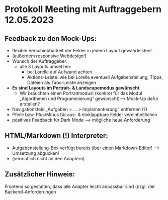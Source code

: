# Protokoll Meeting mit Auftraggebern 12.05.2023

## Feedback zu den Mock-Ups: 
- flexible Verschiebbarkeit der Felder in jedem Layout gewährleisten!
- (außerdem responsive Webdesign!)
- Wunsch der Auftraggeber:
    - alle 3 Layouts umsetzen:
        - bei Lorelle auf Aufwand achten
        - Aktions-Leiste: wie bei Lorelle eventuell Aufgabenstellung, Tipps, Dateien als Tabs-Leiste anzeigen
- **Es sind Layouts im Portrait- & Landscapemodus gewünscht**
    - Wir bräuchten einen Portraitmodus! (konkret für das Modul „Algorithmen und Programmierung“ gewünscht)—> Mock-Up dafür erstellen?
- Navigationsfeld „Aufgaben > … > Implementierung“ entfernen (?)
- Pfeile bzw. Plus/Minus für aus- & einklappbare Felder vereinheitlichen
- positives Feedback für Dark Mode --> mögliche neue Anforderung

## HTML/Markdown (!) Interpreter: 
- Aufgabenstellung-Box verfügt bereits über einen Markdown-Editor! —> Umsetzung abgucken!
- (vermutlich nicht an den Adaptern)


## Zusätzlicher Hinweis: 
Frontend so gestalten, dass alle Adapter leicht anpassbar sind (bzgl. der Backend-Anforderungen